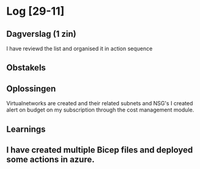 # Log [29-11]
 
## Dagverslag (1 zin)
I have reviewd the list and organised it in action sequence
## Obstakels
 
## Oplossingen
Virtualnetworks are created and their related subnets and NSG's
I created alert on budget on my subscription through the cost management module.

## Learnings
I have created multiple Bicep files and deployed some actions in azure. 
---
